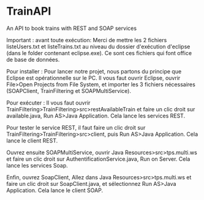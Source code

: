 # TrainAPI
An API to book trains with REST and SOAP services


Important : avant toute exécution: Merci de mettre les 2 fichiers listeUsers.txt et listeTrains.txt au niveau du dossier d'exécution d'eclipse (dans le folder contenant eclipse.exe). Ce sont ces fichiers qui font office de base de données.


Pour installer :
Pour lancer notre projet, nous partons du principe que Eclipse est opérationnelle sur le PC.
Il vous faut ouvrir Eclipse, ouvrir File>Open Projects from File System, et importer les 3 fichiers nécessaires (SOAPClient, TrainFiltering et SOAPMultiService).

Pour exécuter :
Il vous faut ouvrir TrainFiltering>TrainFiltering>src>restAvailableTrain et faire un clic droit sur available.java, Run AS>Java Application.
Cela lance les services REST.

Pour tester le service REST, il faut faire un clic droit sur TrainFiltering>TrainFiltering>src>client, puis Run AS>Java Application.
Cela lance le client REST.

Ouvrez ensuite SOAPMultiService, ouvrir Java Resources>src>tps.multi.ws et faire un clic droit sur AuthentificationService.java, Run on Server.
Cela lance les services Soap.

Enfin, ouvrez SoapClient, Allez dans Java Resources>src>tps.multi.ws et faire un clic droit sur SoapClient.java, et sélectionnez Run AS>Java Application.
Cela lance le client SOAP.
